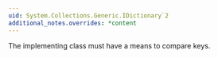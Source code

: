 ```yaml
---
uid: System.Collections.Generic.IDictionary`2
additional_notes.overrides: *content
---
```


<p>The implementing class must have a means to compare keys.</p>


